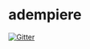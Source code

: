 # adempiere

[![Gitter](https://badges.gitter.im/adempiere/adempiere-gradle.svg)](https://gitter.im/adempiere/adempiere-gradle?utm_source=badge&utm_medium=badge&utm_campaign=pr-badge&utm_content=badge)